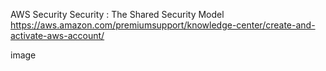 
AWS Security
Security : The Shared Security Model
https://aws.amazon.com/premiumsupport/knowledge-center/create-and-activate-aws-account/

image
